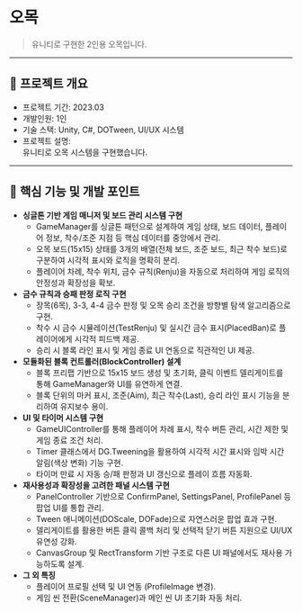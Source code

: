 # 오목

> 유니티로 구현한 2인용 오목입니다.

---

## 📌 프로젝트 개요
- 프로젝트 기간: 2023.03
- 개발인원: 1인
- 기술 스택: Unity, C#, DOTween, UI/UX 시스템
- 프로젝트 설명:  
  유니티로 오목 시스템을 구현했습니다.

---

## 👤 핵심 기능 및 개발 포인트
- **싱글톤 기반 게임 매니저 및 보드 관리 시스템 구현**
  - GameManager를 싱글톤 패턴으로 설계하여 게임 상태, 보드 데이터, 플레이어 정보, 착수/조준 지점 등 핵심 데이터를 중앙에서 관리.
  - 오목 보드(15x15) 상태를 3개의 배열(전체 보드, 조준 보드, 최근 착수 보드)로 구분하여 시각적 표시와 로직을 명확히 분리.
  - 플레이어 차례, 착수 위치, 금수 규칙(Renju)을 자동으로 처리하여 게임 로직의 안정성과 확장성을 확보.
- **금수 규칙과 승패 판정 로직 구현**
  - 장목(6목), 3-3, 4-4 금수 판정 및 오목 승리 조건을 방향별 탐색 알고리즘으로 구현.
  - 착수 시 금수 시뮬레이션(TestRenju) 및 실시간 금수 표시(PlacedBan)로 플레이어에게 시각적 피드백 제공.
  - 승리 시 블록 라인 표시 및 게임 종료 UI 연동으로 직관적인 UI 제공.
- **모듈화된 블록 컨트롤러(BlockController) 설계**
  - 블록 프리팹 기반으로 15x15 보드 생성 및 초기화, 클릭 이벤트 델리게이트를 통해 GameManager와 UI를 유연하게 연결.
  - 블록 단위의 마커 표시, 조준(Aim), 최근 착수(Last), 승리 라인 표시 기능을 분리하여 유지보수 용이.
- **UI 및 타이머 시스템 구현**
  - GameUIController를 통해 플레이어 차례 표시, 착수 버튼 관리, 시간 제한 및 게임 종료 조건 처리.
  - Timer 클래스에서 DG.Tweening을 활용하여 시각적 시간 표시와 임박 시간 알림(색상 변화) 기능 구현.
  - 타이머 만료 시 자동 승/패 판정과 UI 갱신으로 플레이 흐름 자동화.
- **재사용성과 확장성을 고려한 패널 시스템 구현**
  - PanelController 기반으로 ConfirmPanel, SettingsPanel, ProfilePanel 등 팝업 UI를 통합 관리.
  - Tween 애니메이션(DOScale, DOFade)으로 자연스러운 팝업 효과 구현.
  - 델리게이트를 활용한 버튼 클릭 콜백 처리 및 선택적 닫기 버튼 지원으로 UI/UX 유연성 강화.
  - CanvasGroup 및 RectTransform 기반 구조로 다른 UI 패널에서도 재사용 가능하도록 설계.
- **그 외 특징**
  - 플레이어 프로필 선택 및 UI 연동 (ProfileImage 변경).
  - 게임 씬 전환(SceneManager)과 메인 씬 UI 초기화 자동 처리.
